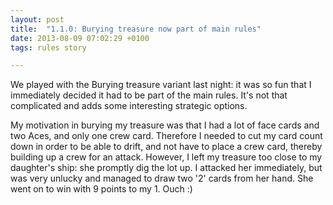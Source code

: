 ```yaml
---
layout: post
title:  "1.1.0: Burying treasure now part of main rules"
date: 2013-08-09 07:02:29 +0100
tags: rules story

---
```


We played with the Burying treasure variant last night: it was so fun that I immediately decided it had to be part of the main rules. It's not that complicated and adds some interesting strategic options.

My motivation in burying my treasure was that I had a lot of face cards and two Aces, and only one crew card. Therefore I needed to cut my card count down in order to be able to drift, and not have to place a crew card, thereby building up a crew for an attack. However, I left my treasure too close to my daughter's ship: she promptly dig the lot up. I attacked her immediately, but was very unlucky and managed to draw two '2' cards from her hand. She went on to win with 9 points to my 1. Ouch :)

